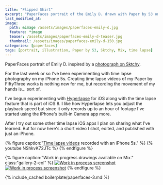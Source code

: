 ```yaml
---
title: "Flipped Shirt"
excerpt: "PaperFaces portrait of the Emily D. drawn with Paper by 53 on an iPad."
last_modified_at: 
image: 
  path: &image /assets/images/paperfaces-emily-d.jpg 
  feature: *image
  teaser: /assets/images/paperfaces-emily-d-teaser.jpg
  thumbnail: /assets/images/paperfaces-emily-d-150.jpg
categories: [paperfaces]
tags: [portrait, illustration, Paper by 53, Sktchy, Mix, time lapse]
---
```


PaperFaces portrait of Emily D. inspired by a [photograph on Sktchy](http://sktchy.com/XBuFq ).

For the last week or so I've been experimenting with time lapse photography on my iPhone 5s. Creating time lapse videos of my Paper by FiftyThree works is nothing new for me, but recording the movement of my hands is... sort of.

I've begun experimenting with [Hyperlapse](https://itunes.apple.com/us/app/hyperlapse-from-instagram/id740146917?mt=8) for iOS along with the time lapse feature that is part of iOS 8. I like how Hyperlapse lets you adjust the playback speed but since it only records up to an hour of footage I've started using the iPhone's built-in Camera app more.

After I try out some other time lapse iOS apps I plan on sharing what I've learned. But for now here's a short video I shot, edited, and published with just an iPhone.

{% figure caption:"[Time lapse videos](https://www.youtube.com/watch?v=9RTXF6wLMjw&list=PLaLqP2ipMLc6UugVLyTwWTiFtmmZzj7ao) recorded with an iPhone 5s." %}
{% youtube NShkvK72JTc %}
{% endfigure %}

{% figure caption:"Work in progress drawings available on Mix." class:"gallery-2-col" %}
[![Work in process screenshot](/assets/images/paperfaces-emily-d-process-1-600.jpg)](https://mix.fiftythree.com/11098-Michael-Rose/2256482) [![Work in process screenshot](/assets/images/paperfaces-emily-d-process-2-600.jpg)](https://mix.fiftythree.com/11098-Michael-Rose/2298299)
{% endfigure %}

{% include_cached boilerplate/paperfaces-3.md %}
